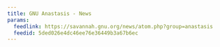 ```yaml
---
title: GNU Anastasis - News
params:
  feedlink: https://savannah.gnu.org/news/atom.php?group=anastasis
  feedid: 5ded026e4dc46ee76e36449b3a67b6ec
---
```

